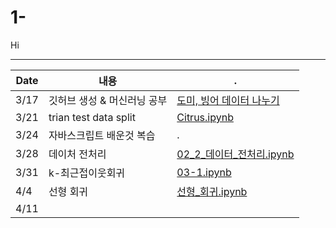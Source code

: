 # 1-

Hi

---
|Date|내용|.|
|------|---|---|
|3/17|깃허브 생성 & 머신러닝 공부|[도미, 빙어 데이터 나누기](https://github.com/yyaallpp-naver-com/1-/blob/main/1주차스터디_BreamAndSmelt.ipynb)|
|3/21|trian test data split|[Citrus.ipynb](https://github.com/yyaallpp-naver-com/1-/blob/main/Citrus_KNN.ipynb)|
|3/24|자바스크립트 배운것 복습|.|
|3/28|데이처 전처리|[02_2_데이터_전처리.ipynb](https://github.com/yyaallpp-naver-com/1-/blob/main/02_2_데이터_전처리.ipynb)|
|3/31|k-최근접이웃회귀|[03-1.ipynb](https://github.com/yyaallpp-naver-com/1-/blob/main/03-1.ipynb)|
|4/4|선형 회귀|[선형_회귀.ipynb](https://github.com/yyaallpp-naver-com/1-/blob/main/선형_회귀.ipynb)|
|4/11|||
